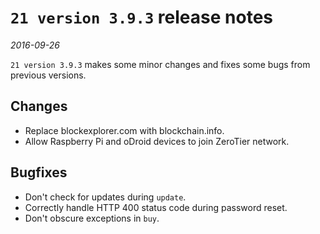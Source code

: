# `21 version 3.9.3` release notes

*2016-09-26*

`21 version 3.9.3` makes some minor changes and fixes some bugs from previous versions.

## Changes
- Replace blockexplorer.com with blockchain.info.
- Allow Raspberry Pi and oDroid devices to join ZeroTier network.

## Bugfixes
- Don't check for updates during `update`.
- Correctly handle HTTP 400 status code during password reset.
- Don't obscure exceptions in `buy`.
